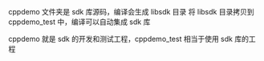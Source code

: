 cppdemo 文件夹是 sdk 库源码，编译会生成 libsdk 目录
将 libsdk 目录拷贝到 cppdemo_test 中，编译可以自动集成 sdk 库

cppdemo 就是 sdk 的开发和测试工程，cppdemo_test 相当于使用 sdk 库的工程